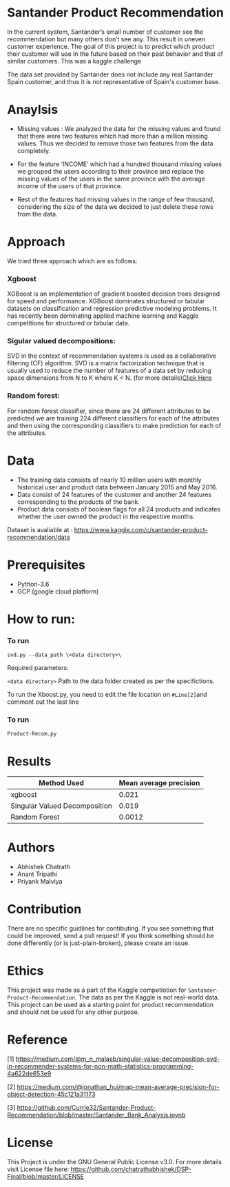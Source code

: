 # Santander Product Recommendation

In the current system, Santander’s small number of customer see the recommendation but many others don’t see any. This result in uneven customer experience. The goal of this project is to predict which product their customer will use in the future based on their past behavior and that of similar customers. This was a kaggle challenge 

The data set provided by Santander does not include any real Santander Spain customer, and thus it is not representative of Spain's customer base.

# Anaylsis

* Missing values : We analyzed the data for the missing values and found that there were two features which had more than a     million missing values. Thus we decided to remove those two features from the data completely.

* For the feature ‘INCOME’ which had a hundred thousand missing values we grouped the users according to their province and     replace the missing values of the users in the same province with the average income of the users of that province.

* Rest of the features had missing values in the range of few thousand, considering the size of the data we decided to just delete these rows from the data.

# Approach
We tried three approach which are as follows:
### Xgboost

XGBoost is an implementation of gradient boosted decision trees designed for speed and performance. XGBoost dominates structured or tabular datasets on classification and regression predictive modeling problems. It has recently been dominating applied machine learning and Kaggle competitions for structured or tabular data.

### Sigular valued decompositions: 

SVD in the context of recommendation systems is used as a collaborative filtering (CF) algorithm. SVD is a matrix factorization technique that is usually used to reduce the number of features of a data set by reducing space dimensions from N to K where K < N. (for more details)[Click Here](https://medium.com/@m_n_malaeb/singular-value-decomposition-svd-in-recommender-systems-for-non-math-statistics-programming-4a622de653e9)


### Random forest:

For random forest classifier, since there are 24 different attributes to be predicted we are training 224 different classifiers for each of the attributes and then using the corresponding classifiers to make prediction for each of the attributes.

# Data
* The training data consists of nearly 10 million users with monthly historical user and product data between January 2015     and May 2016.
* Data consist of 24 features of the customer and another 24 features corresponding to the products of the bank.
* Product data consists of boolean flags for all 24 products and indicates whether the user owned the product in the           respective months.

 Dataset is avaliable at : https://www.kaggle.com/c/santander-product-recommendation/data

# Prerequisites
* Python-3.6
* GCP (google cloud platform)

# How to run:

### To run

`svd.py --data_path \<data directory>\`

Required parameters:

`<data directory>` Path to the data folder created as per the specifictions.

To run the Xboost.py, you need to edit the file location on `#Line[2]`and comment out the last line

### To run
`Product-Recom.py`


# Results

| Method   Used                                       | Mean average precision   |
|-----------------------------------------------------|--------------------------|
| xgboost                                             | 0.021                    |
| Singular Valued Decomposition                       | 0.019                    |
| Random Forest                                       | 0.0012                   |


# Authors
* Abhishek Chatrath
* Anant Tripathi
* Priyank Malviya

# Contribution
There are no specific guidlines for contibuting. If you see something that could be improved, send a pull request! If you think something should be done differently (or is just-plain-broken), please create an issue.

# Ethics

This project was made as a part of the Kaggle competiotion for `Santander-Product-Recommendation`. The data as per the Kaggle is not real-world data. This project can be used as a starting point for product recommendation and should not be used for any other purpose.

# Reference
[1] https://medium.com/@m_n_malaeb/singular-value-decomposition-svd-in-recommender-systems-for-non-math-statistics-programming-4a622de653e9

[2] https://medium.com/@jonathan_hui/map-mean-average-precision-for-object-detection-45c121a31173

[3] https://github.com/Currie32/Santander-Product-Recommendation/blob/master/Santander_Bank_Analysis.ipynb


# License

This Project is under the GNU General Public License v3.0. For more details visit License file here: https://github.com/chatrathabhishek/DSP-Final/blob/master/LICENSE
